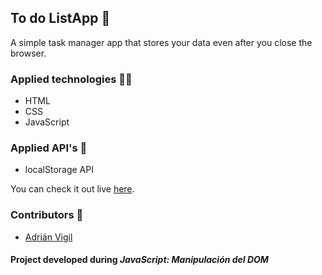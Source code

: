 ## To do ListApp 🚀

A simple task manager app that stores your data even after you close the browser. 

### Applied technologies 🧑‍💻
- HTML
- CSS
- JavaScript

### Applied API's 🧩
- localStorage API

You can check it out live [here](https://insightvigil.github.io/to-do-listapp-ls-api).

### Contributors 🤝
- [Adrián Vigil](https://github.com/insightvigil)

#### Project developed during _JavaScript: Manipulación del DOM_





